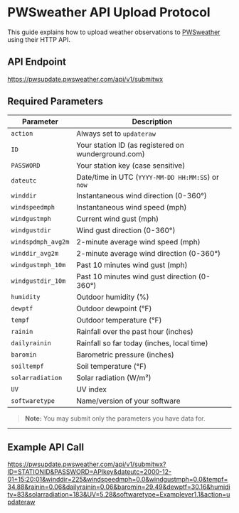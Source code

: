 # PWSweather API Upload Protocol  

This guide explains how to upload weather observations to [PWSweather](https://www.pwsweather.com/) using their HTTP API.  

## API Endpoint

https://pwsupdate.pwsweather.com/api/v1/submitwx


## Required Parameters  

| Parameter           | Description                                                  |  
|---------------------|-------------------------------------------------------------|  
| `action`            | Always set to `updateraw`                                   |  
| `ID`                | Your station ID (as registered on wunderground.com)         |  
| `PASSWORD`          | Your station key (case sensitive)                           |  
| `dateutc`           | Date/time in UTC (`YYYY-MM-DD HH:MM:SS`) or `now`           |  
| `winddir`           | Instantaneous wind direction (0-360°)                       |  
| `windspeedmph`      | Instantaneous wind speed (mph)                              |  
| `windgustmph`       | Current wind gust (mph)                                     |  
| `windgustdir`       | Wind gust direction (0-360°)                                |  
| `windspdmph_avg2m`  | 2-minute average wind speed (mph)                           |  
| `winddir_avg2m`     | 2-minute average wind direction (0-360°)                    |  
| `windgustmph_10m`   | Past 10 minutes wind gust (mph)                             |  
| `windgustdir_10m`   | Past 10 minutes wind gust direction (0-360°)                |  
| `humidity`          | Outdoor humidity (%)                                        |  
| `dewptf`            | Outdoor dewpoint (°F)                                       |  
| `tempf`             | Outdoor temperature (°F)                                    |  
| `rainin`            | Rainfall over the past hour (inches)                        |  
| `dailyrainin`       | Rainfall so far today (inches, local time)                  |  
| `baromin`           | Barometric pressure (inches)                                |  
| `soiltempf`         | Soil temperature (°F)                                       |  
| `solarradiation`    | Solar radiation (W/m²)                                      |  
| `UV`                | UV index                                                    |  
| `softwaretype`      | Name/version of your software                               |  

> **Note:** You may submit only the parameters you have data for.  

---  

## Example API Call

https://pwsupdate.pwsweather.com/api/v1/submitwx?ID=STATIONID&PASSWORD=APIkey&dateutc=2000-12-01+15:20:01&winddir=225&windspeedmph=0.0&windgustmph=0.0&tempf=34.88&rainin=0.06&dailyrainin=0.06&baromin=29.49&dewptf=30.16&humidity=83&solarradiation=183&UV=5.28&softwaretype=Examplever1.1&action=updateraw
